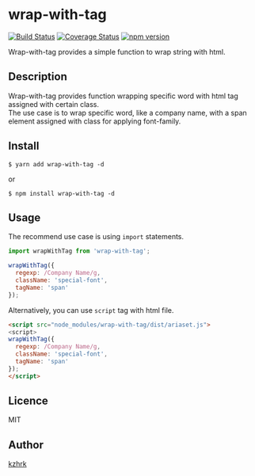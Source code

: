 # wrap-with-tag

[![Build Status](https://travis-ci.org/kzhrk/wrap-with-tag.svg?branch=master)](https://travis-ci.org/kzhrk/wrap-with-tag)
[![Coverage Status](https://coveralls.io/repos/github/kzhrk/wrap-with-tag/badge.svg?branch=master)](https://coveralls.io/github/kzhrk/wrap-with-tag?branch=master)
[![npm version](https://badge.fury.io/js/wrap-with-tag.svg)](https://badge.fury.io/js/wrap-with-tag)

Wrap-with-tag provides a simple function to wrap string with html.

## Description

Wrap-with-tag provides function wrapping specific word with html tag assigned with certain class.  
The use case is to wrap specific word, like a company name, with a span element assigned with class for applying font-family.

## Install

```
$ yarn add wrap-with-tag -d
```

or

```
$ npm install wrap-with-tag -d
```

## Usage

The recommend use case is using `import` statements.  

```js
import wrapWithTag from 'wrap-with-tag';

wrapWithTag({
  regexp: /Company Name/g,
  className: 'special-font',
  tagName: 'span'
});
```

Alternatively, you can use `script` tag with html file.

```html
<script src="node_modules/wrap-with-tag/dist/ariaset.js">
<script>
wrapWithTag({
  regexp: /Company Name/g,
  className: 'special-font',
  tagName: 'span'
});
</script>
```

## Licence

MIT

## Author

[kzhrk](https://github.com/kzhrk)
